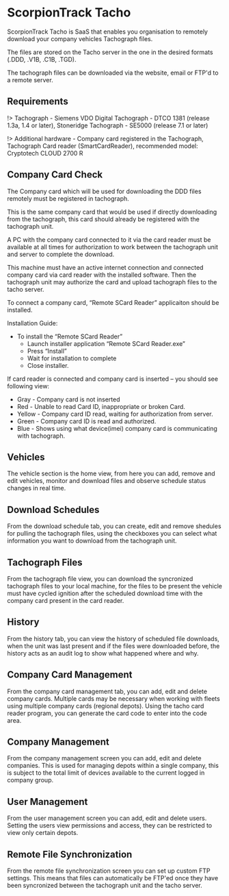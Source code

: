 # ScorpionTrack Tacho

ScorpionTrack Tacho is SaaS that enables you organisation to remotely download your company vehicles Tachograph files.

The files are stored on the Tacho server in the one in the desired formats (.DDD, .V1B, .C1B, .TGD). 

The tachograph files can be downloaded via the website, email or FTP'd to a remote server.  

## Requirements

!> Tachograph  - Siemens VDO Digital Tachograph - DTCO 1381 (release 1.3a, 1.4 or later), Stoneridge Tachograph - SE5000 (release 7.1 or later) 

!> Additional hardware - Company card registered in the Tachograph, Tachograph Card reader (SmartCardReader), recommended model: Cryptotech CLOUD 2700 R 

## Company Card Check

The Company card which will be used for downloading the DDD files remotely must be registered in tachograph. 

This is the same company card that would be used if directly downloading from the tachograph, this card should already be registered with the tachograph unit.

A PC with the company card connected to it via the card reader must be available at all times for authorization to work between the tachograph unit and server to complete the download.

This machine must have an active internet connection and connected company card via card reader with the installed software. Then the tachograph unit may authorize the card and upload tachograph files to the tacho server. 

To connect a company card, “Remote SCard Reader” applicaiton should be installed. 
 
Installation Guide: 
* To install the “Remote SCard Reader”
    * Launch installer application “Remote SCard Reader.exe” 
    * Press “Install”
    * Wait for installation to complete 
    * Close installer. 
 
If card reader is connected and company card is inserted – you should see following view: 
* Gray - Company card is not inserted
* Red - Unable to read Card ID, inappropriate or broken Card.
* Yellow - Company card ID read, waiting for authorization from server.
* Green - Company card ID is read and authorized.
* Blue - Shows using what device(imei) company card is communicating with tachograph.

## Vehicles

The vehicle section is the home view, from here you can add, remove and edit vehicles, monitor and download files and observe schedule status changes in real time.

## Download Schedules

From the download schedule tab, you can create, edit and remove shedules for pulling the tachograph files, using the checkboxes you can select what information you want to download from the tachograph unit.  

## Tachograph Files

From the tachograph file view, you can download the syncronized tachograph files to your local machine, for the files to be present the vehicle must have cycled ignition after the scheduled download time with the company card present in the card reader.

## History

From the history tab, you can view the history of scheduled file downloads, when the unit was last present and if the files were downloaded before, the history acts as an audit log to show what happened where and why.

## Company Card Management

From the company card management tab, you can add, edit and delete company cards. Multiple cards may be necessary when working with fleets using multiple company cards (regional depots). Using the tacho card reader program, you can generate the card code to enter into the code area.

## Company Management

From the company management screen you can add, edit and delete companies. This is used for managing depots within a single company, this is subject to the total limit of devices available to the current logged in company group.

## User Management

From the user management screen you can add, edit and delete users. Setting the users view permissions and access, they can be restricted to view only certain depots.

## Remote File Synchronization

From the remote file synchronization screen you can set up custom FTP settings. This means that files can automatically be FTP'ed once they have been syncronized between the tachograph unit and the tacho server.
 